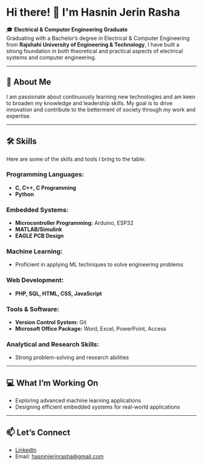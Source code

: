 # Hi there! 👋  I'm Hasnin Jerin Rasha  

🎓 **Electrical & Computer Engineering Graduate**  
Graduating with a Bachelor’s degree in Electrical & Computer Engineering from **Rajshahi University of Engineering & Technology**, I have built a strong foundation in both theoretical and practical aspects of electrical systems and computer engineering. 

---

## 🌟 About Me  
I am passionate about continuously learning new technologies and am keen to broaden my knowledge and leadership skills. My goal is to drive innovation and contribute to the betterment of society through my work and expertise.  

---

## 🛠️ Skills  
Here are some of the skills and tools I bring to the table:  

### Programming Languages:  
- **C, C++, C Programming**  
- **Python**  

### Embedded Systems:  
- **Microcontroller Programming:** Arduino, ESP32  
- **MATLAB/Simulink**  
- **EAGLE PCB Design**  

### Machine Learning:  
- Proficient in applying ML techniques to solve engineering problems  

### Web Development:  
- **PHP, SQL, HTML, CSS, JavaScript**  

### Tools & Software:  
- **Version Control System:** Git  
- **Microsoft Office Package:** Word, Excel, PowerPoint, Access  

### Analytical and Research Skills:  
- Strong problem-solving and research abilities  

---

## 💻 What I’m Working On  
- Exploring advanced machine learning applications  
- Designing efficient embedded systems for real-world applications  

---

## 📫 Let’s Connect  
- [LinkedIn](https://linkedin.com/in/hasnin-jerin-rasha-073159261)  
- Email: hasninjerinrasha@gmail.com 


